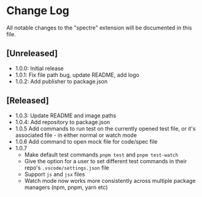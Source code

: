 # Change Log

All notable changes to the "spectre" extension will be documented in this file.

## [Unreleased]

- 1.0.0: Initial release
- 1.0.1: Fix file path bug, update README, add logo
- 1.0.2: Add publisher to package.json

## [Released]

- 1.0.3: Update README and image paths
- 1.0.4: Add repository to package.json
- 1.0.5 Add commands to run test on the currently opened test file, or it's associated file - in either normal or watch mode
- 1.0.6 Add command to open mock file for code/spec file
- 1.0.7
  - Make default test commands `pnpm test` and `pnpm test-watch`
  - Give the option for a user to set different test commands in their repo's `.vscode/settings.json` file
  - Support `js` and `jsx` files
  - Watch mode now works more consistently across multiple package managers (npm, pnpm, yarn etc)

